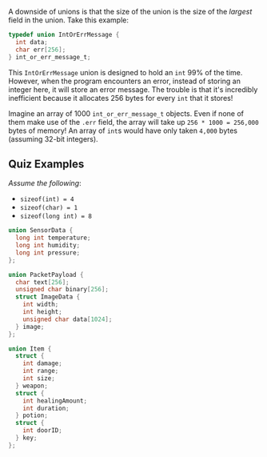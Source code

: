 A downside of unions is that the size of the union is the size of the _largest_ field in the union. Take this example:

```c
typedef union IntOrErrMessage {
  int data;
  char err[256];
} int_or_err_message_t;
```

This `IntOrErrMessage` union is designed to hold an `int` 99% of the time. However, when the program encounters an error, instead of storing an integer here, it will store an error message. The trouble is that it's incredibly inefficient because it allocates 256 bytes for every `int` that it stores!

Imagine an array of 1000 `int_or_err_message_t` objects. Even if none of them make use of the `.err` field, the array will take up `256 * 1000 = 256,000` bytes of memory! An array of `int`s would have only taken `4,000` bytes (assuming 32-bit integers).

## Quiz Examples

_Assume the following_:

- `sizeof(int) = 4`
- `sizeof(char) = 1`
- `sizeof(long int) = 8`

```c  
union SensorData {
  long int temperature;
  long int humidity;
  long int pressure;
};
```

```c
union PacketPayload {
  char text[256];
  unsigned char binary[256];
  struct ImageData {
    int width;
    int height;
    unsigned char data[1024];
  } image;
};
```

```c
union Item {
  struct {
    int damage;
    int range;
    int size;
  } weapon;
  struct {
    int healingAmount;
    int duration;
  } potion;
  struct {
    int doorID;
  } key;
};
```